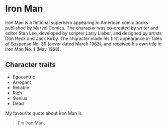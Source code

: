 # Iron Man

Iron Man is a fictional superhero appearing in American comic books published by Marvel Comics. The character was co-created by writer and editor Stan Lee, developed by scripter Larry Lieber, and designed by artists Don Heck and Jack Kirby. The character made his first appearance in Tales of Suspense No. 39 (cover dated March 1963), and received his own title in Iron Man  No. 1 (May 1968).

## Character traits
* Egocentric
* Arrogant
* Reliable
* Rich
* Genius
* Dead

My favourite quote about Iron Man is
>I'm Iron Man.
